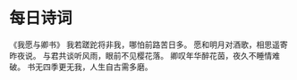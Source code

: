# 每日诗词



《我愿与卿书》
我若蹉跎将非我，哪怕前路苦日多。
愿和明月对酒歌，相思遥寄昨夜说。
与君共谈听风雨，眼前不见樱花落。
卿叹年华醉花茵，夜久不睡情难破。
书无四季更无我，人生自古需多磨。

  